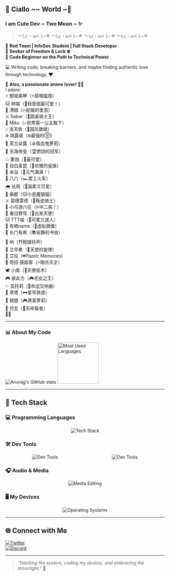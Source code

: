 ## 🌙 Ciallo ~~ World ~👋

### I am Cute Dev ~ Two Moon ~ ✨

> ～(∠・ω< )⌒☆ ～(∠・ω< )⌒☆ ～(∠・ω< )⌒☆ ～(∠・ω< )⌒☆

🔹 **Red Team | InfoSec Student | Full Stack Developer**  
🔹 **Seeker of Freedom & Luck** 🍀  
🔹 **Code Beginner on the Path to Technical Power**  

💻 Writing code, breaking barriers, and maybe finding authentic love through technology. ❤️  

🌸 **Also, a passionate anime lover!** 🎵💖  
I adore:  
⚡ 御坂美琴（⚡超电磁炮）  
🐱 梓喵（🎸轻音部最可爱！）  
🐍 清姬（🔥蛇姬的爱意）  
⚔️ Saber（🏰圆桌骑士王）  
🎤 Miku（🎶世界第一公主殿下）  
🎶 洛天依（🌙国风歌姬）  
❄️ 琪露诺（❄️最强的⑨）  
🦇 芙兰朵露（🩸吸血鬼萝莉）  
🏇 东海帝皇（🏆燃烧的冠军）  
💥 重炮（🔫最可爱）  
🎠 目白麦昆（💎优雅的皇族）  
🍚 米浴（🍚元气满满！）  
🚗 八六（🏎️爱上火车）  
🌧️ 丛雨（🌂温柔又可爱）  
🐾 柴郡（🐱小恶魔猫猫）  
⚔️ 莫德雷德（👑叛逆骑士）  
🔮 小鸟游六花（🔯中二病！）  
🌸 春日野穹（🎀白发天使）  
🐱 TTT喵（🐾可爱又迷人）  
🌙 有栖nama（🌟虚拟偶像）  
📖 长门有希（📚安静的书虫）  
🔔 响（⛩️舰娘铃声）  
🎼 立华奏（🎵天使的旋律）  
🤖 艾拉（💔Plastic Memories）  
🔪 奇犽·揍敌客（⚡暗杀天才）  
🕊️ 小南（📜天使纸术）  
🎮 泉此方（🎮宅女之王）  
✨ 亚托莉（🌠命运交响曲）  
🖤 黑塔（🕶️星穹铁道）  
🐺 银狼（🎮黑客萝莉）  
🔮 符玄（📜天命智者）  
🎀✨

---

### 📊 About My Code

![Anurag's GitHub stats](https://github-readme-stats.vercel.app/api?username=allureluoli&show_icons=true&theme=radical) <img height="130px" src="https://github-readme-stats.vercel.app/api/top-langs?username=allureluoli&hide_title=true&layout=compact&theme=graywhite&hide_border=true&bg_color=45,fffc79,73fa79,75f0db" alt="Most Used Languages">

---

## 🚀 Tech Stack

### 💻 Programming Languages
<div style="display: flex; justify-content: space-around;">
  <img src="https://skillicons.dev/icons?i=cs,cpp,python,kotlin,rust,java,golang,js,php,html,css,godot" alt="Tech Stack"/>
</div>

### 🛠 Dev Tools
<div style="display: flex; justify-content: space-around;">
  <img src="https://skillicons.dev/icons?i=powershell,vim,visualstudio,vscode,idea,phpstorm,pycharm,webstorm" alt="Dev Tools"/>
  <img src="https://skillicons.dev/icons?i=mysql,sqlite,androidstudio,cmake,git,gradle,npm,docker,bootstrap,dotnet,github,nginx" alt="Dev Tools"/>
</div>

### 🎧 Audio & Media
<div style="display: flex; justify-content: space-around;">
  <img src="https://skillicons.dev/icons?i=pr,ps" alt="Media Editing"/>
</div>

### 🖥 My Devices
<div style="display: flex; justify-content: space-around;">
  <img src="https://skillicons.dev/icons?i=linux,debian,ubuntu,redhat,kali,windows" alt="Operating Systems"/>
</div>

---

## 🌐 Connect with Me

[![Twitter](https://skillicons.dev/icons?i=twitter)](https://x.com/DevilC1875)  
[![Discord](https://skillicons.dev/icons?i=discord)](https://discord.com/users/allureluoli)  

---

> _"Hacking the system, coding my destiny, and embracing the moonlight."_ 🌙

